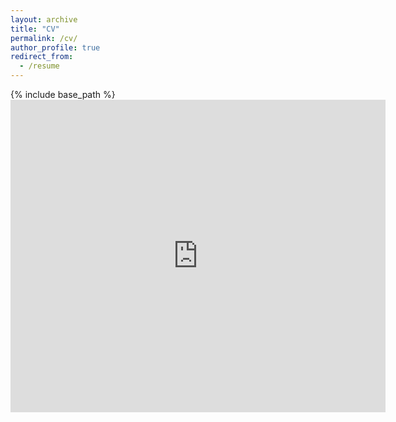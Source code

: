 ```yaml
---
layout: archive
title: "CV"
permalink: /cv/
author_profile: true
redirect_from:
  - /resume
---
```


{% include base_path %}
<embed src="https://marcwu-929.github.io/cv/files/CV_Mingda Wu.pdf" type="application/pdf" width="600px" height="500px" />
